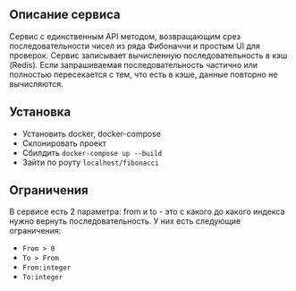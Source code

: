 ## Описание сервиса
Сервис с единственным API методом, возвращающим срез последовательности чисел
из ряда Фибоначчи и простым UI для проверок. Сервис записывает вычисленную последовательность в кэш (Redis).
Если запрашиваемая последовательность частично или полностью пересекается с тем, что есть в кэше, данные повторно не вычисляются.

## Установка
- Установить docker, docker-compose
- Склонировать проект
- Сбилдить `docker-compose up --build`
- Зайти по роуту `localhost/fibonacci`

## Ограничения
В сервисе есть 2 параметра: from и to - это с какого до какого индекса нужно вернуть последовательность. У них есть следующие ограничения:
- `From > 0`
- `To > From`
- `From:integer`
- `To:integer`

